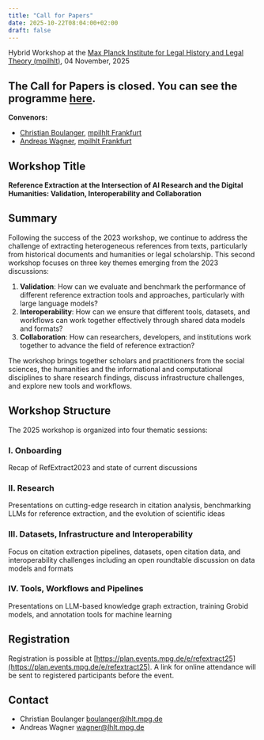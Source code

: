 ```yaml
---
title: "Call for Papers"
date: 2025-10-22T08:04:00+02:00
draft: false
---
```


Hybrid Workshop at the [Max Planck Institute for Legal History and Legal Theory (mpilhlt)](https://www.lhlt.mpg.de/en/), 04 November, 2025

## **The Call for Papers is closed. You can see the programme [here](../programme).**

**Convenors:**
- [Christian Boulanger](https://www.lhlt.mpg.de/boulanger/en), [mpilhlt Frankfurt](https://www.lhlt.mpg.de/en)
- [Andreas Wagner](https://www.lhlt.mpg.de/wagner/en), [mpilhlt Frankfurt](https://www.lhlt.mpg.de/en)

## Workshop Title

**Reference Extraction at the Intersection of AI Research and the Digital Humanities: Validation, Interoperability and Collaboration**

## Summary

Following the success of the 2023 workshop, we continue to address the challenge of extracting heterogeneous references from texts, particularly from historical documents and humanities or legal scholarship. This second workshop focuses on three key themes emerging from the 2023 discussions:

1. **Validation**: How can we evaluate and benchmark the performance of different reference extraction tools and approaches, particularly with large language models?
2. **Interoperability**: How can we ensure that different tools, datasets, and workflows can work together effectively through shared data models and formats?
3. **Collaboration**: How can researchers, developers, and institutions work together to advance the field of reference extraction?

The workshop brings together scholars and practitioners from the social sciences, the humanities and the informational and computational disciplines to share research findings, discuss infrastructure challenges, and explore new tools and workflows.

## Workshop Structure

The 2025 workshop is organized into four thematic sessions:

### I. Onboarding
Recap of RefExtract2023 and state of current discussions

### II. Research
Presentations on cutting-edge research in citation analysis, benchmarking LLMs for reference extraction, and the evolution of scientific ideas

### III. Datasets, Infrastructure and Interoperability
Focus on citation extraction pipelines, datasets, open citation data, and interoperability challenges including an open roundtable discussion on data models and formats

### IV. Tools, Workflows and Pipelines
Presentations on LLM-based knowledge graph extraction, training Grobid models, and annotation tools for machine learning

## Registration

Registration is possible at [https://plan.events.mpg.de/e/refextract25](https://plan.events.mpg.de/e/refextract25). A link for online attendance will be sent to registered participants before the event.

## Contact

- Christian Boulanger <boulanger@lhlt.mpg.de>
- Andreas Wagner <wagner@lhlt.mpg.de>


